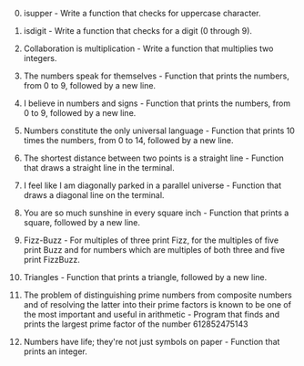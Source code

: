 0. isupper - Write a function that checks for uppercase character.

1. isdigit - Write a function that checks for a digit (0 through 9).

2. Collaboration is multiplication - Write a function that multiplies two integers.

3. The numbers speak for themselves - Function that prints the numbers, from 0 to 9, followed by a new line.

4. I believe in numbers and signs - Function that prints the numbers, from 0 to 9, followed by a new line.

5. Numbers constitute the only universal language - Function that prints 10 times the numbers, from 0 to 14, followed by a new line.

6. The shortest distance between two points is a straight line - Function that draws a straight line in the terminal.

7. I feel like I am diagonally parked in a parallel universe - Function that draws a diagonal line on the terminal.

8. You are so much sunshine in every square inch - Function that prints a square, followed by a new line.

9. Fizz-Buzz - For multiples of three print Fizz, for the multiples of five print Buzz and for numbers which are multiples of both three and five print FizzBuzz.

10. Triangles - Function that prints a triangle, followed by a new line.

11. The problem of distinguishing prime numbers from composite numbers and of resolving the latter into their prime factors is known to be one of the most important and useful in arithmetic - Program that finds and prints the largest prime factor of the number 612852475143

12. Numbers have life; they're not just symbols on paper - Function that prints an integer.
